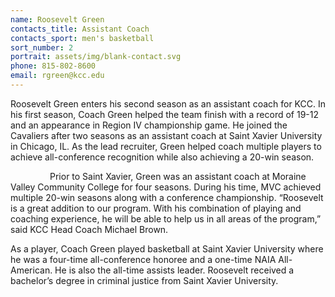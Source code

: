 ```yaml
---
name: Roosevelt Green
contacts_title: Assistant Coach
contacts_sport: men's basketball
sort_number: 2
portrait: assets/img/blank-contact.svg
phone: 815-802-8600
email: rgreen@kcc.edu
---
```

Roosevelt Green enters his second season as an assistant coach for KCC. In his first season, Coach Green helped the team finish with a record of 19-12 and an appearance in Region IV championship game. He joined the Cavaliers after two seasons as an assistant coach at Saint Xavier University in Chicago, IL. As the lead recruiter, Green helped coach multiple players to achieve all-conference recognition while also achieving a 20-win season. &nbsp;

&nbsp; &nbsp; &nbsp; &nbsp; &nbsp; &nbsp; &nbsp; &nbsp; Prior to Saint Xavier, Green was an assistant coach at Moraine Valley Community College for four seasons. During his time, MVC achieved multiple 20-win seasons along with a conference championship. “Roosevelt is a great addition to our program. With his combination of playing and coaching experience, he will be able to help us in all areas of the program,” said KCC Head Coach Michael Brown.&nbsp;

As a player, Coach Green played basketball at Saint Xavier University where he was a four-time all-conference honoree and a one-time NAIA All-American. He is also the all-time assists leader. Roosevelt received a bachelor’s degree in criminal justice from Saint Xavier University. &nbsp;

&nbsp; &nbsp; &nbsp; &nbsp; &nbsp; &nbsp; &nbsp; &nbsp;&nbsp;&nbsp;

&nbsp;